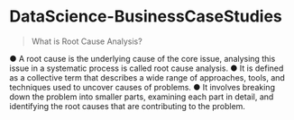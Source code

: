 # DataScience-BusinessCaseStudies

> What is Root Cause Analysis?

● A root cause is the underlying cause of the core issue, analysing this issue in a systematic process is called root cause analysis.
● It is defined as a collective term that describes a wide range of approaches, tools, and techniques used to uncover causes of problems.
● It involves breaking down the problem into smaller parts, examining each part in detail, and identifying the root causes that are contributing to the problem.


